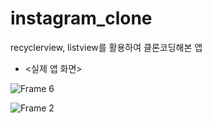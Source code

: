 # instagram_clone
recyclerview, listview를 활용하여 클론코딩해본 앱

+ <실제 앱 화면>

![Frame 6](https://user-images.githubusercontent.com/42526264/147738636-4ec51bc7-daab-4a17-9dbf-6875c66b380b.png)

![Frame 2](https://user-images.githubusercontent.com/42526264/147738703-655f9ad6-42ca-440d-a89f-0596b1414382.png)
